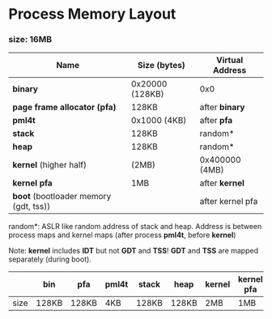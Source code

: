 # Process Memory Layout

### size: 16MB

|Name|Size (bytes)|Virtual Address|
|--|--|--|
|**binary**|0x20000 (128KB)|0x0|
|**page frame allocator (pfa)**|128KB|after **binary**|
|**pml4t**|0x1000 (4KB)|after **pfa**|
|**stack**|128KB|random*|
|**heap**|128KB|random*|
|**kernel** (higher half)|(2MB)|0x400000 (4MB)|
|**kernel pfa**|1MB|after **kernel**|
|**boot** (bootloader memory (gdt, tss))||after kernel pfa|

random*: ASLR like random address of stack and heap. Address is between process maps and kernel maps (after process **pml4t**, before **kernel**)

Note: **kernel** includes **IDT** but not **GDT** and **TSS**! **GDT** and **TSS** are mapped separately (during boot).

||**bin**|**pfa**|**pml4t**|**stack**|**heap**|**kernel**|**kernel pfa**|**boot**|
|--|--|--|--|--|--|--|--|--|
|size|128KB|128KB|4KB|128KB|128KB|2MB|1MB||
